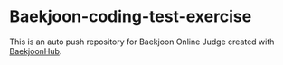 # Baekjoon-coding-test-exercise
This is an auto push repository for Baekjoon Online Judge created with [BaekjoonHub](https://github.com/BaekjoonHub/BaekjoonHub).
